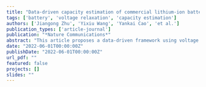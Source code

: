 ```yaml
---
title: "Data-driven capacity estimation of commercial lithium-ion batteries from voltage relaxation"
tags: ['battery', 'voltage relaxation', 'capacity estimation']
authors: ['Jiangong Zhu', 'Yixiu Wang', 'Yankai Cao', 'et al.']
publication_types: ['article-journal']
publication: "*Nature Communications*"
abstract: "This article proposes a data-driven framework using voltage relaxation signals to estimate battery state-of-health. The method is validated on commercial cells and integrates physics-informed modeling."
date: "2022-06-01T00:00:00Z"
publishDate: "2022-06-01T00:00:00Z"
url_pdf: ""
featured: false
projects: []
slides: ""
---
```


